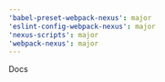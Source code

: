 ```yaml
---
'babel-preset-webpack-nexus': major
'eslint-config-webpack-nexus': major
'nexus-scripts': major
'webpack-nexus': major
---
```


Docs
